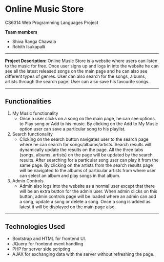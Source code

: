 # Online Music Store

CS6314 Web Programming Languages Project
<br>

**Team members**
- Shiva Ranga Chawala
- Rohith Isukapalli

<hr>

**Project Description:** Online Music Store is a website where users can listen to the music for free. Once user signs up and logs in into the website he can see all the latest released songs on the main page and he can also see different types of genres. User can also search for the songs, albums, artists through the search page. User can also save his favourite songs.

<hr>

## Functionalities

1.	My Music functionality
    - Once a user clicks on a song on the main page, he can see options to Play song or Add to his music. By clicking on the Add to My         Music option user can save a particular song to his playlist.
2.	Search functionality
    - Clicking on the search button navigates user to the search page where he can search for songs/albums/artists. Search results will
      dynamically update the results on the page. All the three tabs (songs, albums, artists) on the page will be updated by the search       results. After searching for a particular song user can play it from the same page. By clicking on the artists from the search           results page will be navigated to the albums of particular artists from where user can select an album and play songs in that           album.
3.	Admin Controls
    -	Admin also logs into the website as a normal user except that there will be an extra button for the admin user. When admin clicks       on this button, admin controls page will be loaded where an admin can add a song, update a song or delete a song. Once a song is         added as latest it will be displayed on the main page also.
    
<hr>

## Technologies Used

  - Bootstrap and HTML for frontend UI.
  - JQuery for frontend event handling
  - PHP for server side scripting
  - AJAX for exchanging data with the server without refreshing the page.
